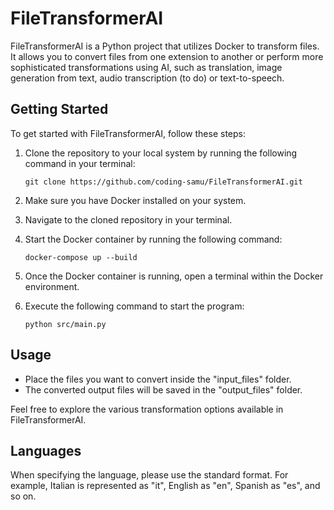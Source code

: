 # FileTransformerAI

FileTransformerAI is a Python project that utilizes Docker to transform files. It allows you to convert files from one extension to another or perform more sophisticated transformations using AI, such as translation, image generation from text, audio transcription (to do) or text-to-speech.

## Getting Started

To get started with FileTransformerAI, follow these steps:

1. Clone the repository to your local system by running the following command in your terminal:

    ```
    git clone https://github.com/coding-samu/FileTransformerAI.git
    ```

2. Make sure you have Docker installed on your system.

3. Navigate to the cloned repository in your terminal.

4. Start the Docker container by running the following command:

    ```
    docker-compose up --build
    ```

5. Once the Docker container is running, open a terminal within the Docker environment.

6. Execute the following command to start the program:

    ```
    python src/main.py
    ```

## Usage

- Place the files you want to convert inside the "input_files" folder.
- The converted output files will be saved in the "output_files" folder.

Feel free to explore the various transformation options available in FileTransformerAI.

## Languages

When specifying the language, please use the standard format. For example, Italian is represented as "it", English as "en", Spanish as "es", and so on.
